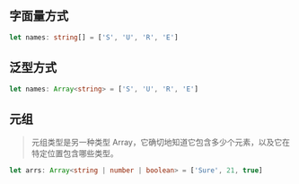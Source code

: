 ## 字面量方式

```ts
let names: string[] = ['S', 'U', 'R', 'E']
```

## 泛型方式

```ts
let names: Array<string> = ['S', 'U', 'R', 'E']
```

## 元组

> 元组类型是另一种类型 Array，它确切地知道它包含多少个元素，以及它在特定位置包含哪些类型。

```ts
let arrs: Array<string | number | boolean> = ['Sure', 21, true]
```
